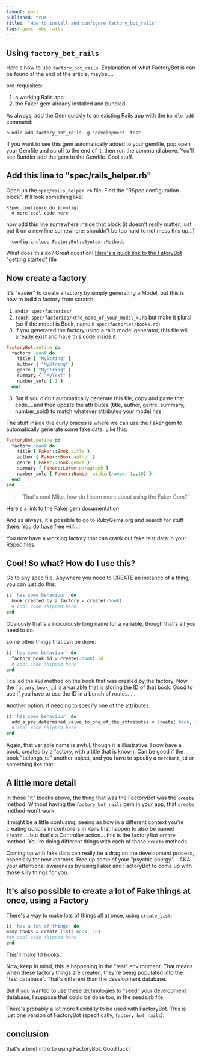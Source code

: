 ```yaml
---
layout: post
published: true
title:  "How to install and configure factory_bot_rails"
tags: gems ruby rails
---
```


## Using `factory_bot_rails`

Here's how to use `factory_bot_rails`. Explanation of what FactoryBot is can be found at the end of the article, maybe....

pre-requisites:

1. a working Rails app
2. the Faker gem already installed and bundled

As always, add the Gem quickly to an existing Rails app with the `bundle add` command:


```
bundle add factory_bot_rails -g 'development, test'
```

If you want to see this gem automatically added to your gemfile, pop open your Gemfile and scroll to the end of it, then run the command above. You'll see Bundler add the gem to the Gemfile. Cool stuff.

## Add this line to "spec/rails_helper.rb"

Open up the `spec/rails_helper.rb` file. Find the "RSpec configuration block". It'll look something like:

```
RSpec.configure do |config|
  # more cool code here
```

now add this line somewhere inside that block (it doesn't really matter, just put it on a new line somewhere; shouldn't be too hard to not mess this up...)

```
  config.include FactoryBot::Syntax::Methods
```

What does this do? Great question! [Here's a quick link to the FatoryBot "getting started" file](https://github.com/thoughtbot/factory_bot/blob/main/GETTING_STARTED.md#configure-your-test-suite)

## Now create a factory

It's "easier" to create a factory by simply generating a Model, but this is how to build a factory from scratch.

1. `mkdir spec/factories/`
2. `touch spec/factories/<the_name_of_your_model_>.rb` but make it plural (so if the model is Book, name it `spec/factories/books.rb`)
3. If you generated the factory using a rails model generator, this file will already exist and have this code inside it:

```ruby
FactoryBot.define do
  factory :book do
    title { "MyString" }
    author { "MyString" }
    genre { "MyString" }
    summary { "MyText" }
    number_sold { 1 }
  end
```

3. But if you didn't automatically generate this file, copy and paste that code....and then update the attributes (title, author, genre, summary, number_sold) to match whatever attributes your model has.

The stuff inside the curly braces is where we can use the Faker gem to automatically generate some fake data. Like this:

```ruby
FactoryBot.define do
  factory :book do
    title { Faker::Book.title }
    author { Faker::Book.author }
    genre { Faker::Book.genre }
    summary { Faker::Lorem.paragraph }
    number_sold { Faker::Number.within(range: 1..10) }
  end
end
```

> 'That's cool Mike, how do I learn more about using the Faker Gem?'

[Here's a link to the Faker gem documentation](https://github.com/faker-ruby/faker)

And as always, it's possible to go to RubyGems.org and search for stuff there. You do have free will....

You now have a working factory that can crank out fake test data in your RSpec files.

## Cool! So what? How do I use this?

Go to any spec file. Anywhere you need to CREATE an instance of a thing, you can just do this:

```ruby
it 'has some behaviour' do
  book_created_by_a_factory = create(:book)
  # cool code skipped here
end
```

Obviously that's a ridiculously long name for a variable, though that's all you need to do.

some other things that can be done:

```ruby
it 'has some behaviour' do
  factory_book_id = create(:book).id
  # cool code skipped here
end
```

I called the `#id` method on the book that was created by the factory. Now the `factory_book_id` is a variable that is storing the ID of that book. Good to use if you have to use the ID in a bunch of routes.....

Another option, if needing to specify one of the attributes:

```ruby
it 'has some behaviour' do
  add_a_pre_determined_value_to_one_of_the_attributes = create(:book, title: 'I just made this up')
  # cool code skipped here
end
```

Again, that variable name is awful, though it is illustrative. I now have a book, created by a factory, with a title that is known. Can be good if the book "belongs_to" another object, and you have to specify a `merchant_id` or something like that.

## A little more detail

In those "it" blocks above, the thing that was the FactoryBot was the `create` method. Without having the `factory_bot_rails` gem in your app, that `create` method won't work.

It might be a little confusing, seeing as how in a different context you're creating _actions_ in controllers in Rails that happen to also be named `create`.....but that's a Controller action....this is the factoryBot `create` method. You're doing different things with each of those `create` methods.

Coming up with fake data can really be a drag on the development process, especially for new learners. Free up some of your "psychic energy"....AKA your attentional awareness by using Faker and FactoryBot to come up with those silly things for you.

## It's also possible to create a lot of Fake things at once, using a Factory

There's a way to make lots of things all at once, using `create_list`:

```ruby
it 'has a lot of things' do
many_books = create_list(:book, 10)
### cool code skipped here
end
```
This'll make 10 books.

Now, keep in mind, this is happening in the "test" environment. That means when these factory things are created, they're being populated into the "test database". That's different than the development database.

But if you wanted to use these technologies to "seed" your development database, I suppose that could be done too, in the seeds.rb file.

There's probably a lot more flexibility to be used with FactoryBot. This is just one version of FactoryBot (specifically, `factory_bot_rails`).

## conclusion

that's a brief intro to using FactoryBot. Good luck!

